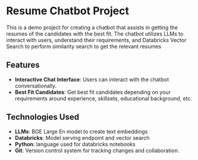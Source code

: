 # Resume Chatbot Project

This is a demo project for creating a chatbot that assists in getting the resumes of the candidates with the best fit. The chatbot utilizes LLMs to interact with users, understand their requirements, and Databricks Vector Search to perform similarity search to get the relevant resumes

## Features

- **Interactive Chat Interface**: Users can interact with the chatbot conversationally.
- **Best Fit Candidates**: Get best fit candidates depending on your requirements around experience, skillsets, educational background, etc.

## Technologies Used

- **LLMs**: BGE Large En model to create text embeddings
- **Databricks**: Model serving endpoint and vector search
- **Python**: language used for databricks notebooks
- **Git**: Version control system for tracking changes and collaboration.
